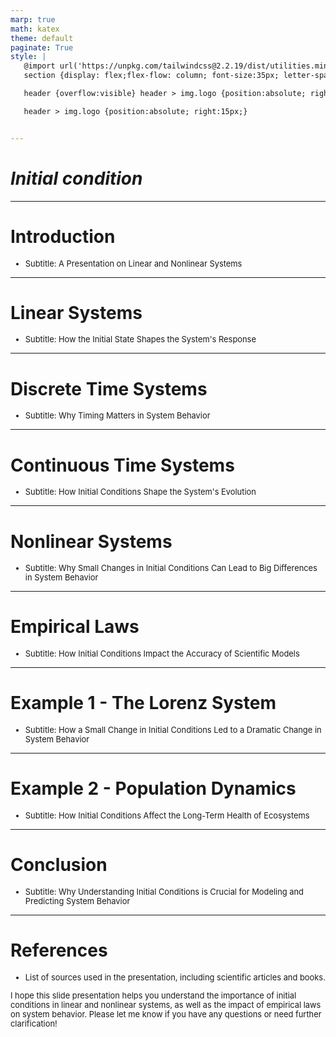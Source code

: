 ```yaml
---
marp: true
math: katex
theme: default
paginate: True
style: |
   @import url('https://unpkg.com/tailwindcss@2.2.19/dist/utilities.min.css');
   section {display: flex;flex-flow: column; font-size:35px; letter-spacing:1.4px;}

   header {overflow:visible} header > img.logo {position:absolute; right:15px;}

   header > img.logo {position:absolute; right:15px;}


---
```

<!-- backgroundColor: white -->
<!-- _class: lead -->

 # _Initial condition_

---
<style scoped>p,li {font-size:0.96em}</style>

 # **Introduction**

- Subtitle: A Presentation on Linear and Nonlinear Systems

---
<style scoped>p,li {font-size:0.96em}</style>

 # Linear Systems
- Subtitle: How the Initial State Shapes the System's Response


---
<style scoped>p,li {font-size:0.96em}</style>

 # Discrete Time Systems
- Subtitle: Why Timing Matters in System Behavior


---
<style scoped>p,li {font-size:0.96em}</style>

 # Continuous Time Systems
- Subtitle: How Initial Conditions Shape the System's Evolution


---
<style scoped>p,li {font-size:0.96em}</style>

 # Nonlinear Systems
- Subtitle: Why Small Changes in Initial Conditions Can Lead to Big Differences in System Behavior


---
<style scoped>p,li {font-size:0.96em}</style>

 # Empirical Laws
- Subtitle: How Initial Conditions Impact the Accuracy of Scientific Models


---
<style scoped>p,li {font-size:0.96em}</style>

 # **Example 1 - The Lorenz System**

- Subtitle: How a Small Change in Initial Conditions Led to a Dramatic Change in System Behavior

---
<style scoped>p,li {font-size:0.96em}</style>

 # Example 2 - Population Dynamics
- Subtitle: How Initial Conditions Affect the Long-Term Health of Ecosystems


---
<style scoped>p,li {font-size:0.96em}</style>

 # **Conclusion**

- Subtitle: Why Understanding Initial Conditions is Crucial for Modeling and Predicting System Behavior

---
<style scoped>p,li {font-size:0.92em}</style>

 # References

- List of sources used in the presentation, including scientific articles and books.

I hope this slide presentation helps you understand the importance of initial conditions in linear and nonlinear systems, as well as the impact of empirical laws on system behavior. Please let me know if you have any questions or need further clarification!